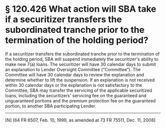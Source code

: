 # § 120.426   What action will SBA take if a securitizer transfers the subordinated tranche prior to the termination of the holding period?

If a securitizer transfers the subordinated tranche prior to the termination of the holding period, SBA will suspend immediately the securitizer's ability to make new 7(a) loans. The securitizer will have 30 calendar days to submit an explanation to Lender Oversight Committee (“Committee”). The Committee will have 30 calendar days to review the explanation and determine whether to lift the suspension. If an explanation is not received within 30 calendar days or the explanation is not satisfactory to the Committee, SBA may transfer the servicing of the applicable securitized loans, including the securitizers' servicing fee on the guaranteed and unguaranteed portions and the premium protection fee on the guaranteed portion, to another SBA participating Lender.



---

[N] [64 FR 6507, Feb. 10, 1999, as amended at 73 FR 75511, Dec. 11, 2008]





